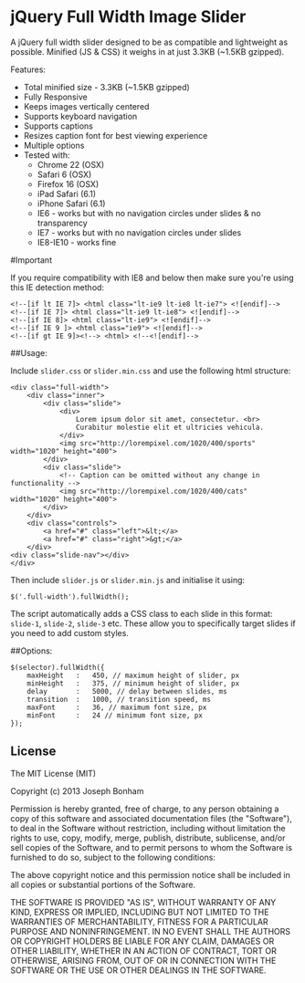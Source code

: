 # jQuery Full Width Image Slider

A jQuery full width slider designed to be as compatible and lightweight as possible. Minified (JS & CSS) it weighs in at just 3.3KB (~1.5KB gzipped).

Features:

* Total minified size - 3.3KB (~1.5KB gzipped)
* Fully Responsive
* Keeps images vertically centered
* Supports keyboard navigation
* Supports captions
* Resizes caption font for best viewing experience
* Multiple options
* Tested with:
	* Chrome 22 (OSX)
	* Safari 6 (OSX)
	* Firefox 16 (OSX)
	* iPad Safari (6.1)
	* iPhone Safari (6.1)
	* IE6 - works but with no navigation circles under slides & no transparency
	* IE7 - works but with no navigation circles under slides 
	* IE8-IE10 - works fine

#Important

If you require compatibility with IE8 and below then make sure you're using this IE detection method:


	<!--[if lt IE 7]> <html class="lt-ie9 lt-ie8 lt-ie7"> <![endif]-->
	<!--[if IE 7]> <html class="lt-ie9 lt-ie8"> <![endif]-->
	<!--[if IE 8]> <html class="lt-ie9"> <![endif]-->
	<!--[if IE 9 ]> <html class="ie9"> <![endif]-->
	<!--[if gt IE 9]><!--> <html> <!--<![endif]-->

##Usage:



Include `slider.css` or `slider.min.css` and use the following html structure:

	<div class="full-width">
		<div class="inner">
			<div class="slide">
				<div>
					Lorem ipsum dolor sit amet, consectetur. <br>
					Curabitur molestie elit et ultricies vehicula.
				</div>
				<img src="http://lorempixel.com/1020/400/sports" width="1020" height="400">
			</div>
			<div class="slide">
				<!-- Caption can be omitted without any change in functionality -->
				<img src="http://lorempixel.com/1020/400/cats" width="1020" height="400">
			</div>
		</div>
		<div class="controls">
			<a href="#" class="left">&lt;</a>
			<a href="#" class="right">&gt;</a>
		</div>
	<div class="slide-nav"></div>
	</div>

Then include `slider.js` or `slider.min.js` and initialise it using:


    $('.full-width').fullWidth();

The script automatically adds a CSS class to each slide in this format: `slide-1`, `slide-2`, `slide-3` etc. These allow you to specifically target slides if you need to add custom styles.

 
##Options:

	$(selector).fullWidth({
		maxHeight	:	450, // maximum height of slider, px
		minHeight	:	375, // minimum height of slider, px
		delay		:	5000, // delay between slides, ms
		transition	:	1000, // transition speed, ms
		maxFont		:	36, // maximum font size, px
		minFont		:	24 // minimum font size, px
	});
	
## License 

The MIT License (MIT)

Copyright (c) 2013 Joseph Bonham

Permission is hereby granted, free of charge, to any person obtaining a copy of
this software and associated documentation files (the "Software"), to deal in
the Software without restriction, including without limitation the rights to
use, copy, modify, merge, publish, distribute, sublicense, and/or sell copies of
the Software, and to permit persons to whom the Software is furnished to do so,
subject to the following conditions:

The above copyright notice and this permission notice shall be included in all
copies or substantial portions of the Software.

THE SOFTWARE IS PROVIDED "AS IS", WITHOUT WARRANTY OF ANY KIND, EXPRESS OR
IMPLIED, INCLUDING BUT NOT LIMITED TO THE WARRANTIES OF MERCHANTABILITY, FITNESS
FOR A PARTICULAR PURPOSE AND NONINFRINGEMENT. IN NO EVENT SHALL THE AUTHORS OR
COPYRIGHT HOLDERS BE LIABLE FOR ANY CLAIM, DAMAGES OR OTHER LIABILITY, WHETHER
IN AN ACTION OF CONTRACT, TORT OR OTHERWISE, ARISING FROM, OUT OF OR IN
CONNECTION WITH THE SOFTWARE OR THE USE OR OTHER DEALINGS IN THE SOFTWARE.
